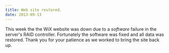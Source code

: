 ```yaml
---
title: Web site restored.
date: 2013-09-13
---
```

This week the the WiX website was down due to a *software* failure in the
server's RAID controller. Fortunately the software was fixed and all data
was restored. Thank you for your patience as we worked to bring the site
back up.
